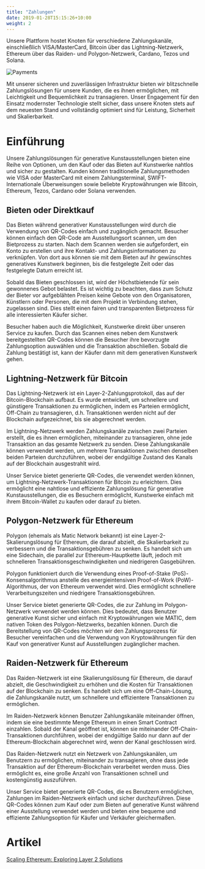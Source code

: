 ```yaml
---
title: "Zahlungen"
date: 2019-01-28T15:15:26+10:00
weight: 2
---
```


Unsere Plattform hostet Knoten für verschiedene Zahlungskanäle, einschließlich VISA/MasterCard, Bitcoin über das Lightning-Netzwerk, Ethereum über das Raiden- und Polygon-Netzwerk, Cardano, Tezos und Solana.

![Payments](/images/illustrations/payments.png)

Mit unserer sicheren und zuverlässigen Infrastruktur bieten wir blitzschnelle Zahlungslösungen für unsere Kunden, die es ihnen ermöglichen, mit Leichtigkeit und Bequemlichkeit zu transagieren. Unser Engagement für den Einsatz modernster Technologie stellt sicher, dass unsere Knoten stets auf dem neuesten Stand und vollständig optimiert sind für Leistung, Sicherheit und Skalierbarkeit.

# Einführung

Unsere Zahlungslösungen für generative Kunstausstellungen bieten eine Reihe von Optionen, um den Kauf oder das Bieten auf Kunstwerke nahtlos und sicher zu gestalten. Kunden können traditionelle Zahlungsmethoden wie VISA oder MasterCard mit einem Zahlungsterminal, SWIFT-Internationale Überweisungen sowie beliebte Kryptowährungen wie Bitcoin, Ethereum, Tezos, Cardano oder Solana verwenden.

## Bieten oder Direktkauf

Das Bieten während generativer Kunstausstellungen wird durch die Verwendung von QR-Codes einfach und zugänglich gemacht. Besucher können einfach den QR-Code am Ausstellungsort scannen, um den Bietprozess zu starten. Nach dem Scannen werden sie aufgefordert, ein Konto zu erstellen und ihre Kontakt- und Zahlungsinformationen zu verknüpfen. Von dort aus können sie mit dem Bieten auf ihr gewünschtes generatives Kunstwerk beginnen, bis die festgelegte Zeit oder das festgelegte Datum erreicht ist.

Sobald das Bieten geschlossen ist, wird der Höchstbietende für sein gewonnenes Gebot belastet. Es ist wichtig zu beachten, dass zum Schutz der Bieter vor aufgeblähten Preisen keine Gebote von den Organisatoren, Künstlern oder Personen, die mit dem Projekt in Verbindung stehen, zugelassen sind. Dies stellt einen fairen und transparenten Bietprozess für alle interessierten Käufer sicher.

Besucher haben auch die Möglichkeit, Kunstwerke direkt über unseren Service zu kaufen. Durch das Scannen eines neben dem Kunstwerk bereitgestellten QR-Codes können die Besucher ihre bevorzugte Zahlungsoption auswählen und die Transaktion abschließen. Sobald die Zahlung bestätigt ist, kann der Käufer dann mit dem generativen Kunstwerk gehen.

## Lightning-Netzwerk für Bitcoin

Das Lightning-Netzwerk ist ein Layer-2-Zahlungsprotokoll, das auf der Bitcoin-Blockchain aufbaut. Es wurde entwickelt, um schnellere und günstigere Transaktionen zu ermöglichen, indem es Parteien ermöglicht, Off-Chain zu transagieren, d.h. Transaktionen werden nicht auf der Blockchain aufgezeichnet, bis sie abgerechnet werden.

Im Lightning-Netzwerk werden Zahlungskanäle zwischen zwei Parteien erstellt, die es ihnen ermöglichen, miteinander zu transagieren, ohne jede Transaktion an das gesamte Netzwerk zu senden. Diese Zahlungskanäle können verwendet werden, um mehrere Transaktionen zwischen denselben beiden Parteien durchzuführen, wobei der endgültige Zustand des Kanals auf der Blockchain ausgestrahlt wird.

Unser Service bietet generierte QR-Codes, die verwendet werden können, um Lightning-Netzwerk-Transaktionen für Bitcoin zu erleichtern. Dies ermöglicht eine nahtlose und effiziente Zahlungslösung für generative Kunstausstellungen, die es Besuchern ermöglicht, Kunstwerke einfach mit ihrem Bitcoin-Wallet zu kaufen oder darauf zu bieten.

## Polygon-Netzwerk für Ethereum

Polygon (ehemals als Matic Network bekannt) ist eine Layer-2-Skalierungslösung für Ethereum, die darauf abzielt, die Skalierbarkeit zu verbessern und die Transaktionsgebühren zu senken. Es handelt sich um eine Sidechain, die parallel zur Ethereum-Hauptkette läuft, jedoch mit schnelleren Transaktionsgeschwindigkeiten und niedrigeren Gasgebühren.

Polygon funktioniert durch die Verwendung eines Proof-of-Stake (PoS)-Konsensalgorithmus anstelle des energieintensiven Proof-of-Work (PoW)-Algorithmus, der von Ethereum verwendet wird. Dies ermöglicht schnellere Verarbeitungszeiten und niedrigere Transaktionsgebühren.

Unser Service bietet generierte QR-Codes, die zur Zahlung im Polygon-Netzwerk verwendet werden können. Dies bedeutet, dass Benutzer generative Kunst sicher und einfach mit Kryptowährungen wie MATIC, dem nativen Token des Polygon-Netzwerks, bezahlen können. Durch die Bereitstellung von QR-Codes möchten wir den Zahlungsprozess für Besucher vereinfachen und die Verwendung von Kryptowährungen für den Kauf von generativer Kunst auf Ausstellungen zugänglicher machen.

## Raiden-Netzwerk für Ethereum

Das Raiden-Netzwerk ist eine Skalierungslösung für Ethereum, die darauf abzielt, die Geschwindigkeit zu erhöhen und die Kosten für Transaktionen auf der Blockchain zu senken. Es handelt sich um eine Off-Chain-Lösung, die Zahlungskanäle nutzt, um schnellere und effizientere Transaktionen zu ermöglichen.

Im Raiden-Netzwerk können Benutzer Zahlungskanäle miteinander öffnen, indem sie eine bestimmte Menge Ethereum in einen Smart Contract einzahlen. Sobald der Kanal geöffnet ist, können sie miteinander Off-Chain-Transaktionen durchführen, wobei der endgültige Saldo nur dann auf der Ethereum-Blockchain abgerechnet wird, wenn der Kanal geschlossen wird.

Das Raiden-Netzwerk nutzt ein Netzwerk von Zahlungskanälen, um Benutzern zu ermöglichen, miteinander zu transagieren, ohne dass jede Transaktion auf der Ethereum-Blockchain verarbeitet werden muss. Dies ermöglicht es, eine große Anzahl von Transaktionen schnell und kostengünstig auszuführen.

Unser Service bietet generierte QR-Codes, die es Benutzern ermöglichen, Zahlungen im Raiden-Netzwerk einfach und sicher durchzuführen. Diese QR-Codes können zum Kauf oder zum Bieten auf generative Kunst während einer Ausstellung verwendet werden und bieten eine bequeme und effiziente Zahlungsoption für Käufer und Verkäufer gleichermaßen.

# Artikel

[Scaling Ethereum: Exploring Layer 2 Solutions](https://medium.com/coinmonks/scaling-ethereum-exploring-layer-2-solutions-1fd26943f55e)
